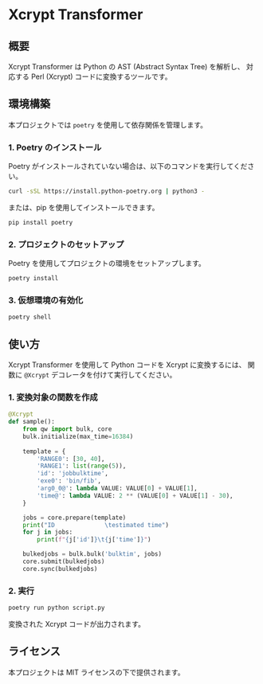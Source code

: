 # Xcrypt Transformer

## 概要
Xcrypt Transformer は Python の AST (Abstract Syntax Tree) を解析し、
対応する Perl (Xcrypt) コードに変換するツールです。

## 環境構築
本プロジェクトでは `poetry` を使用して依存関係を管理します。

### 1. Poetry のインストール
Poetry がインストールされていない場合は、以下のコマンドを実行してください。

```sh
curl -sSL https://install.python-poetry.org | python3 -
```

または、pip を使用してインストールできます。

```sh
pip install poetry
```

### 2. プロジェクトのセットアップ
Poetry を使用してプロジェクトの環境をセットアップします。

```sh
poetry install
```

### 3. 仮想環境の有効化

```sh
poetry shell
```

## 使い方
Xcrypt Transformer を使用して Python コードを Xcrypt に変換するには、
関数に `@Xcrypt` デコレータを付けて実行してください。

### 1. 変換対象の関数を作成
```python
@Xcrypt
def sample():
    from qw import bulk, core
    bulk.initialize(max_time=16384)
    
    template = {
        'RANGE0': [30, 40],
        'RANGE1': list(range(5)),
        'id': 'jobbulktime',
        'exe0': 'bin/fib',
        'arg0_0@': lambda VALUE: VALUE[0] + VALUE[1],
        'time@': lambda VALUE: 2 ** (VALUE[0] + VALUE[1] - 30),
    }

    jobs = core.prepare(template)
    print("ID              \testimated time")
    for j in jobs:
        print(f"{j['id']}\t{j['time']}")

    bulkedjobs = bulk.bulk('bulktim', jobs)
    core.submit(bulkedjobs)
    core.sync(bulkedjobs)
```

### 2. 実行

```sh
poetry run python script.py
```

変換された Xcrypt コードが出力されます。

## ライセンス
本プロジェクトは MIT ライセンスの下で提供されます。

